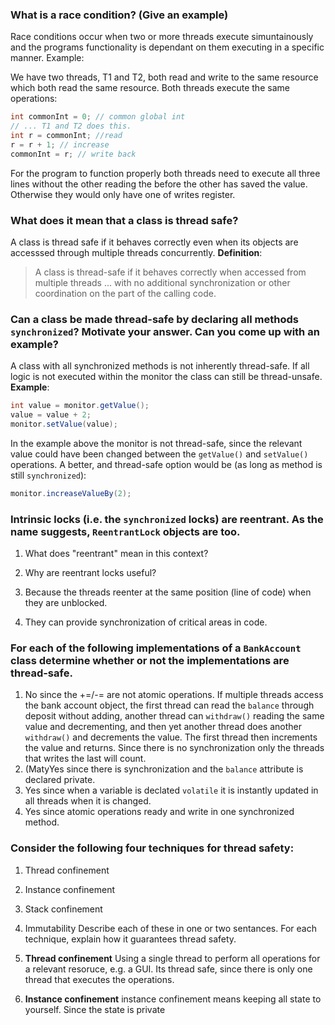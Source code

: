 ### What is a race condition? (Give an example)
Race conditions occur when two or more threads execute simuntainously and the programs functionality is dependant on them executing in a specific manner.
Example: 

We have two threads, T1 and T2, both read and write to the same resource which both read the same resource.
Both threads execute the same operations: 
```java
int commonInt = 0; // common global int
// ... T1 and T2 does this.
int r = commonInt; //read
r = r + 1; // increase
commonInt = r; // write back 
```
For the program to function properly both threads need to execute all three lines without the other reading the before the other has saved the value. Otherwise they would only have one of writes register.

### What does it mean that a class is thread safe?
A class is thread safe if it behaves correctly even when its objects are accesssed through multiple threads concurrently.
**Definition**:
>  A class is thread-safe if it behaves correctly when accessed from multiple threads ... with no additional synchronization or other coordination on the part of the calling code.

### Can a class be made thread-safe by declaring all methods `synchronized`? Motivate your answer. Can you come up with an example?
A class with all synchronized methods is not inherently thread-safe. If all logic is not executed within the monitor the class can still be thread-unsafe.
**Example**:
```java
int value = monitor.getValue();
value = value + 2;
monitor.setValue(value);
```
In the example above the monitor is not thread-safe, since the relevant value could have been changed between the `getValue()` and `setValue()` operations. A better, and thread-safe option would be (as long as method is still `synchronized`):
```java
monitor.increaseValueBy(2);
```

### Intrinsic locks (i.e. the `synchronized` locks) are reentrant. As the name suggests, `ReentrantLock` objects are too.
1. What does "reentrant" mean in this context?
2. Why are reentrant locks useful?

1. Because the threads reenter at the same position (line of code) when they are unblocked.
2. They can provide synchronization of critical areas in code.

### For each of the following implementations of a `BankAccount` class determine whether or not the implementations are thread-safe.

1. No since the +=/-= are not atomic operations. If multiple threads access the bank account object, the first thread can read the `balance` through deposit without adding, another thread can `withdraw()` reading the same value and decrementing, and then yet another thread does another `withdraw()` and decrements the value. The first thread then increments the value and returns. Since there is no synchronization only the threads that writes the last will count.
2. (MatyYes since there is synchronization and the `balance` attribute is declared private. 
3. Yes since when a variable is declated `volatile` it is instantly updated in all threads when it is changed.
4. Yes since atomic operations ready and write in one synchronized method.

### Consider the following four techniques for thread safety:

1. Thread confinement
2. Instance confinement
3. Stack confinement
4. Immutability
Describe each of these in one or two sentances. For each technique, explain how it guarantees thread safety.

1. **Thread confinement** Using a single thread to perform all operations for a relevant resoruce, e.g. a GUI. Its thread safe, since there is only one thread that executes the operations.
2. **Instance confinement** instance confinement means keeping all state to yourself. Since the state is private